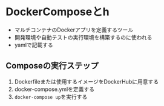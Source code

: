 # DockerComposeとh

- マルチコンテナのDockerアプリを定義するツール
- 開発環境や自動テストの実行環境を構築するのに使われる
- yamlで記載する

## Composeの実行ステップ

1. Dockerfileまたは使用するイメージをDockerHubに用意する
2. docker-compose.ymlを定義する
3. `docker-compose up`を実行する
